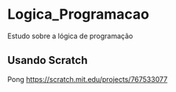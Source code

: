 # Logica_Programacao
Estudo sobre a lógica de programação 
## Usando Scratch

Pong 
https://scratch.mit.edu/projects/767533077
